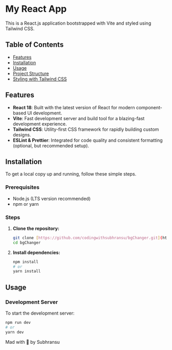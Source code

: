 # My React App

This is a React.js application bootstrapped with Vite and styled using Tailwind CSS.

## Table of Contents

- [Features](#features)
- [Installation](#installation)
- [Usage](#usage)
- [Project Structure](#project-structure)
- [Styling with Tailwind CSS](#styling-with-tailwind-css)

## Features

* **React 18**: Built with the latest version of React for modern component-based UI development.
* **Vite**: Fast development server and build tool for a blazing-fast development experience.
* **Tailwind CSS**: Utility-first CSS framework for rapidly building custom designs.
* **ESLint & Prettier**: Integrated for code quality and consistent formatting (optional, but recommended setup).

## Installation

To get a local copy up and running, follow these simple steps.

### Prerequisites

* Node.js (LTS version recommended)
* npm or yarn

### Steps

1.  **Clone the repository:**
    ```bash
    git clone [https://github.com/codingwithsubhransu/bgChanger.git](https://github.com/codingwithsubhransu/bgChanger.git)
    cd bgChanger
    ```

2.  **Install dependencies:**
    ```bash
    npm install
    # or
    yarn install
    ```

## Usage

### Development Server

To start the development server:

```bash
npm run dev
# or
yarn dev
```

Mad with 💖 by Subhransu
